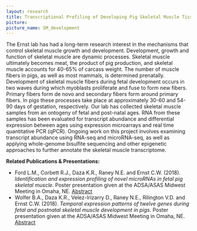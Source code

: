 ```yaml
---
layout: research
title: Transcriptional Profiling of Developing Pig Skeletal Muscle Tissue 
picture: 
picture_name: SM_development 
---
```


The Ernst lab has had a long-term research interest in the mechanisms that control skeletal muscle growth and development. Development, growth and function of skeletal muscle are dynamic processes. Skeletal muscle ultimately becomes meat, the product of pig production, and skeletal muscle accounts for 40-65% of carcass weight. The number of muscle fibers in pigs, as well as most mammals, is determined prenatally. Development of skeletal muscle fibers during fetal development occurs in two waves during which myoblasts proliferate and fuse to form new fibers. Primary fibers form de novo and secondary fibers form around primary fibers. In pigs these processes take place at approximately 30-60 and 54-90 days of gestation, respectively. Our lab has collected skeletal muscle samples from an ontogeny of fetal and post-natal ages. RNA from these samples has been evaluated for transcript abundance and differential expression between ages using expression microarrays and real time quantitative PCR (qPCR). Ongoing work on this project involves examining transcript abundance using RNA-seq and microRNA-seq, as well as applying whole-genome bisulfite sequencing and other epigenetic approaches to further annotate the skeletal muscle transcriptome.

__Related Publications & Presentations:__
* Ford L.M., Corbett R.J., Daza K.R., Raney N.E. and Ernst C.W. (2018). *Identification and expression profiling of novel microRNAs in fetal pig skeletal muscle.* Poster presentation given at the ADSA/ASAS Midwest Meeting in Omaha, NE. [Abstract](https://asas.confex.com/asas/mw18/webprogram/Paper23140.html)  
* Wolfer B.A., Daza K.R., Velez-Irizarry D., Raney N.E., Rilington V.D. and Ernst C.W. (2018). *Temporal expression patterns of twelve genes during fetal and postnatal skeletal muscle development in pigs.* Poster presentation given at the ADSA/ASAS Midwest Meeting in Omaha, NE. [Abstract](https://asas.confex.com/asas/mw18/webprogram/Paper23291.html)


